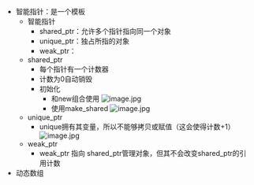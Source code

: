 - 智能指针：是一个模板
    - 智能指针
        - shared_ptr：允许多个指针指向同一个对象
        - unique_ptr：独占所指的对象
        - weak_ptr：
    - shared_ptr
        - 每个指针有一个计数器
        - 计数为0自动销毁
        - 初始化
            - 和new组合使用 ![image.jpg](../assets/e13f9df6-04f3-4db0-95e5-d7f66f07e6ea-1115003.jpg)
            - 使用make_shared ![image.jpg](../assets/1d803087-c5cb-4178-be6a-a04375d04043-1115003.jpg)
    - unique_ptr
        - unique拥有其变量，所以不能够拷贝或赋值（这会使得计数+1） ![image.jpg](../assets/74ed153d-1805-4e1e-855d-191f6c95c30b-1115003.jpg)
    - weak_ptr
        - weak_ptr 指向 shared_ptr管理对象，但其不会改变shared_ptr的引用计数
- 动态数组
